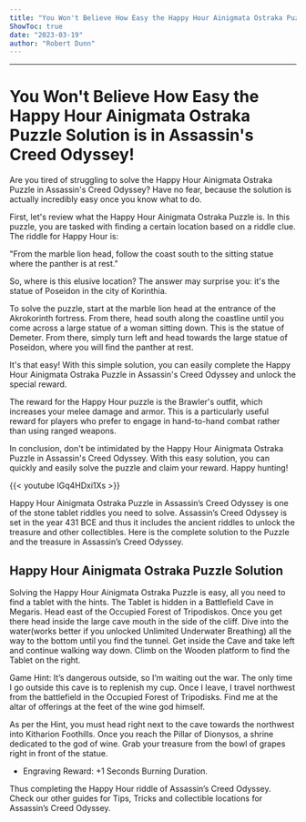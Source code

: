 ```yaml
---
title: "You Won't Believe How Easy the Happy Hour Ainigmata Ostraka Puzzle Solution is in Assassin's Creed Odyssey!"
ShowToc: true 
date: "2023-03-19"
author: "Robert Dunn"
---
```

*****
# You Won't Believe How Easy the Happy Hour Ainigmata Ostraka Puzzle Solution is in Assassin's Creed Odyssey!

Are you tired of struggling to solve the Happy Hour Ainigmata Ostraka Puzzle in Assassin's Creed Odyssey? Have no fear, because the solution is actually incredibly easy once you know what to do.

First, let's review what the Happy Hour Ainigmata Ostraka Puzzle is. In this puzzle, you are tasked with finding a certain location based on a riddle clue. The riddle for Happy Hour is:

"From the marble lion head, follow the coast south to the sitting statue where the panther is at rest."

So, where is this elusive location? The answer may surprise you: it's the statue of Poseidon in the city of Korinthia.

To solve the puzzle, start at the marble lion head at the entrance of the Akrokorinth fortress. From there, head south along the coastline until you come across a large statue of a woman sitting down. This is the statue of Demeter. From there, simply turn left and head towards the large statue of Poseidon, where you will find the panther at rest.

It's that easy! With this simple solution, you can easily complete the Happy Hour Ainigmata Ostraka Puzzle in Assassin's Creed Odyssey and unlock the special reward.

The reward for the Happy Hour puzzle is the Brawler's outfit, which increases your melee damage and armor. This is a particularly useful reward for players who prefer to engage in hand-to-hand combat rather than using ranged weapons.

In conclusion, don't be intimidated by the Happy Hour Ainigmata Ostraka Puzzle in Assassin's Creed Odyssey. With this easy solution, you can quickly and easily solve the puzzle and claim your reward. Happy hunting!

{{< youtube IGq4HDxi1Xs >}} 



Happy Hour Ainigmata Ostraka Puzzle in Assassin’s Creed Odyssey is one of the stone tablet riddles you need to solve. Assassin’s Creed Odyssey is set in the year 431 BCE and thus it includes the ancient riddles to unlock the treasure and other collectibles. Here is the complete solution to the Puzzle and the treasure in Assassin’s Creed Odyssey.
 
## Happy Hour Ainigmata Ostraka Puzzle Solution
 
Solving the Happy Hour Ainigmata Ostraka Puzzle is easy, all you need to find a tablet with the hints. The Tablet is hidden in a Battlefield Cave in Megaris. Head east of the Occupied Forest of Tripodiskos. Once you get there head inside the large cave mouth in the side of the cliff. Dive into the water(works better if you unlocked Unlimited Underwater Breathing) all the way to the bottom until you find the tunnel. Get inside the Cave and take left and continue walking way down. Climb on the Wooden platform to find the Tablet on the right.
 

 
Game Hint: It’s dangerous outside, so I’m waiting out the war. The only time I go outside this cave is to replenish my cup. Once I leave, I travel northwest from the battlefield in the Occupied Forest of Tripodisks. Find me at the altar of offerings at the feet of the wine god himself.
 
As per the Hint, you must head right next to the cave towards the northwest into Kitharion Foothills. Once you reach the Pillar of Dionysos, a shrine dedicated to the god of wine. Grab your treasure from the bowl of grapes right in front of the statue.
 
- Engraving Reward: +1 Seconds Burning Duration.

 
Thus completing the Happy Hour riddle of Assassin’s Creed Odyssey. Check our other guides for Tips, Tricks and collectible locations for Assassin’s Creed Odyssey.




